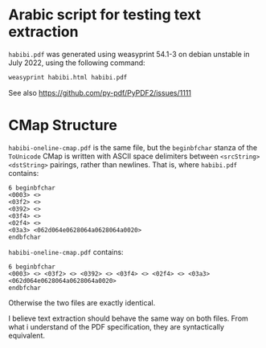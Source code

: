 # Arabic script for testing text extraction

`habibi.pdf` was generated using weasyprint 54.1-3 on debian unstable in July 2022, using the following command:

```bash
weasyprint habibi.html habibi.pdf
```

See also https://github.com/py-pdf/PyPDF2/issues/1111

# CMap Structure

`habibi-oneline-cmap.pdf` is the same file, but the `beginbfchar` stanza of the `ToUnicode` CMap is written with ASCII space delimiters between `<srcString> <dstString>` pairings, rather than newlines.  That is, where `habibi.pdf` contains:

```
6 beginbfchar
<0003> <>
<03f2> <>
<0392> <>
<03f4> <>
<02f4> <>
<03a3> <062d064e0628064a0628064a0020>
endbfchar
```

`habibi-oneline-cmap.pdf` contains:

```
6 beginbfchar
<0003> <> <03f2> <> <0392> <> <03f4> <> <02f4> <> <03a3> <062d064e0628064a0628064a0020>
endbfchar
```

Otherwise the two files are exactly identical.

I believe text extraction should behave the same way on both files.
From what i understand of the PDF specification, they are syntactically equivalent.
